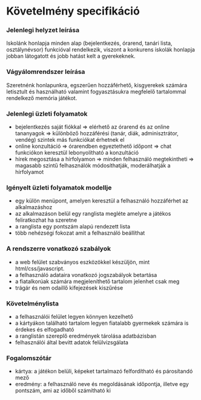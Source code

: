 # Követelmény specifikáció

### Jelenlegi helyzet leírása
Iskolánk honlapja minden alap (bejelentkezés, órarend, tanári lista, osztálynévsor) funkcióval rendelkezik, viszont a konkurens iskolák honlapja jobban látogatott és jobb hatást kelt a gyerekeknek.

### Vágyálomrendszer leírása
Szeretnénk honlapunkra, egszerűen hozzáférhető, kisgyerekek számára letisztult és használható valamint fogyasztásukra megfelelő tartalommal rendelkező memória játékot.

### Jelenlegi üzleti folyamatok
- bejelentkezés saját fiókkal => elérhető az órarend és az online tananyagok => különböző hozzáférési (tanár, diák, adminisztrátor, vendég) szintek más funkciókat érhetnek el
- online konzultáció => órarendben egyeztethető időpont => chat funkciókon keresztül lebonyolítható a konzultáció
- hírek megosztása a hírfolyamon => minden felhasználó megtekintheti => magasabb szintű felhasználók módosíthatják, moderálhatják a hírfolyamot

### Igényelt üzleti folyamatok modellje
- egy külön menüpont, amelyen keresztül a felhasználó hozzáférhet az alkalmazáshoz
- az alkalmazáson belül egy ranglista megléte amelyre a játékos feliratkozhat ha szeretne
- a ranglista egy pontszám alapú rendezett lista
- több nehézségi fokozat amit a felhasználó beállíthat

### A rendszerre vonatkozó szabályok
- a web felület szabványos eszközökkel készüljön, mint html/css/javascript.
- a felhasználó adataira vonatkozó jogszabályok betartása
- a fiatalkorúak számára megjeleníthető tartalom jelenhet csak meg
- trágár és nem odaillő kifejezések kiszűrése

### Követelménylista
- a felhasználói felület legyen könnyen kezelhető
- a kártyákon található tartalom legyen fiatalabb gyermekek számára is érdekes és elfogadható
- a ranglistán szereplő eredmények tárolása adatbázisban
- felhasználói által bevitt adatok felülvizsgálata

### Fogalomszótár
- kártya: a játékon belüli, képeket tartalmazó felfordítható és párosítandó mező
- eredmény: a felhasználó neve és megoldásának időpontja,
  illetve egy pontszám, ami az időből számítható ki